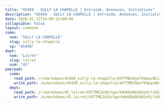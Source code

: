 ```yaml
---
title: "45450 - SULLY LA CHAPELLE | Entraide, Annonces, Initiatives"
description: "45450 - SULLY LA CHAPELLE | Entraide, Annonces, Initiatives"
date: 2020-01-11T14:09:21+09:00
collapsible: false
layout: commune
comm:
  nom: "SULLY LA CHAPELLE"
  slug: sully-la-chapelle
  cp: "45450"
dept:
  nom: "Loiret"
  slug: loiret
  num: "45"
peerpad:
  comm:
    read_path: /r/markdown/45450_sully-la-chapelle/4XTTMDCWye794pqs8Ki2qjTQWQkiTBJKMnF4ku6WV9pkM6CWv
    write_path: /w/markdown/45450_sully-la-chapelle/4XTTMDCWye794pqs8Ki2qjTQWQkiTBJKMnF4ku6WV9pkM6CWv-K3TgUDrisxkr2RGmBQDBUw1qBFd3g2gPzXH27cw5KZD95Zj54Yehbq5RXnb1JrqdrnXEBTRhjsvyuytU11s13Q8gTGCWbXCJkZMpwdgbaQF1VNkBUQGZQ6KVC3bjJEnKRibRkCCz
  dept:
    read_path: /r/markdown/45_loiret/4XTTME2kSQrSgerkNd6EmDKdA5o9jfzUG2SAG8C2qVYb3YXN4
    write_path: /w/markdown/45_loiret/4XTTME2kSQrSgerkNd6EmDKdA5o9jfzUG2SAG8C2qVYb3YXN4-K3TgULpEDoP6p5UphGUnEGQQDb2AQTj81Z2trE1ZVsdtBZSXUbkVLE9oEias3DdMz5vmgxRH8ErfnuyVj2VYfJxxhBMoq5ZxQCDrb2jTVFkww5uEThgDKwT8pF9LfJGTpqNraKjJ
---
```


